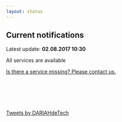 ```yaml
---
layout: status
---
```


<div class="status info">
<h2>Current notifications</h2>
<p>Latest update: <strong>02.08.2017 10:30</strong></p>
<!-- <div class="alert alert-warning">Performance Issues!</div>
<p lang="en">Due to hardware issues, performance issues for all DARIAH services are possible <a href="https://info.gwdg.de/news/wartungsarbeiten-netapp/">throughout the week</a>.</p> -->
<div class="alert alert-success">All services are available</div>
<!--<div class="alert alert-error">Service Disruption!</div>
<p lang="en">The following DARIAH-DE Services are currently down due to maintenance:
<ul>
<li>DARIAH-DE Etherpad</li>
<li>DARIAH-DE Generic Search</li>
<li>DARIAH-DE Collection Registry</li>
<li>DARIAH-DE Data Modelling Environment</li>
<li>DARIAH-DE Cosmotool</li>
<li>DARIAH-DE Geo-Browser</li>
<li>DARIAH-DE GeoServer</li>
<li>DARIAH-DE Norm-Daten-Dienste</li>
<li>DARIAH-DE Annotation Sandbox</li>
<li>DARIAH-DE App Jüdischer Orte</li>
<li>DARIAH-DE CollateX</li>
<li>Fontane Notizbücher</li>
</ul>
</p>
-->

<p><a href="mailto:support@de.dariah.eu?subject=Service down"><i class="fa fa-envelope" aria-hidden="true"></i> Is there a service missing? Please contact us.</a></p>

<div id="TextGridError" display="none">
<br/>
<div id="repstatusError"></div>
</div>
</div>

<br/>

<div class="status info">
<!--
<h2>Scheduled maintenance (upcoming)</h2>
<div class="alert alert-warning">
<h3>DARIAH Service Downtime on Saturday, July 22</h3>
<p lang="en">
Due to maintanance work at the computing center (interruption of the power supply) some DARIAH-DE Services
are still not available, <time datetime="2017-07-24">July 24</time> (new date!):
</p>
<ul>
<li>TextGrid</li>
<li>DARIAH-DE Etherpad</li>
<li>DARIAH-DE Generic Search</li>
<li>DARIAH-DE Collection Registry</li>
<li>DARIAH-DE Data Modelling Environment</li>
<li>DARIAH-DE Cosmotool</li>
<li>DARIAH-DE Geo-Browser</li>
<li>DARIAH-DE GeoServer</li>
<li>DARIAH-DE Norm-Daten-Dienste</li>
<li>DARIAH-DE Annotation Sandbox</li>
<li>DARIAH-DE App Jüdischer Orte</li>
<li>DARIAH-DE CollateX</li>
<li>DARIAH-DE Developer Platform (CI)</li>
<li>DARIAH-DE Repository</li>
<li>Fontane Notizbücher</li>
</ul>
<p>
See also the <a href="https://info.gwdg.de/news/en/information-interruption-of-the-power-supply-at-the-max-planck-campus-and-fmz/">GWDG Announcement</a>.
</p>
</div>
-->
<div id="TextGridWarning" display="none">
<div id="repstatusWarning">&nbsp;</div>
</div>
</div>

<br/>

<a class="twitter-timeline" data-height="600" href="https://twitter.com/DARIAHdeTech">Tweets by DARIAHdeTech</a> <script async src="https://platform.twitter.com/widgets.js" charset="utf-8"></script>

